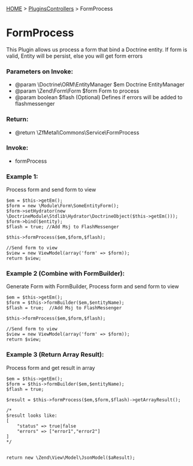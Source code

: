 [HOME](index.md) > [PluginsControllers](../plugin-controller.md) > FormProcess 

# FormProcess

This Plugin allows us process a form that bind a Doctrine entity. If form is valid, Entity will be persist, else you will get form errors 

### Parameters on Invoke:
* @param \Doctrine\ORM\EntityManager $em  Doctrine EntityManager
* @param \Zend\Form\Form $form Form to process
* @param boolean $flash (Optional) Defines if errors will be added to flashmessenger

### Return:
* @return \ZfMetal\Commons\Service\FormProcess

### Invoke:
* formProcess

### Example 1:

Process form and send form to view
```
$em = $this->getEm();
$form = new \Module\Form\SomeEntityForm();
$form->setHydrator(new \DoctrineModule\Stdlib\Hydrator\DoctrineObject($this->getEm()));
$form->bind($entity);
$flash = true; //Add Msj to FlashMessenger

$this->formProcess($em,$form,$flash);

//Send form to view
$view = new ViewModel(array('form' => $form));
return $view;
```

### Example 2 (Combine with FormBuilder):

Generate Form with FormBuilder, Process form and send form to view
```
$em = $this->getEm();
$form = $this->formBuilder($em,$entityName);
$flash = true;  //Add Msj to FlashMessenger

$this->formProcess($em,$form,$flash);

//Send form to view
$view = new ViewModel(array('form' => $form));
return $view;
```

### Example 3 (Return Array Result):
Process form and get result in array

```
$em = $this->getEm();
$form = $this->formBuilder($em,$entityName);
$flash = true;

$result = $this->formProcess($em,$form,$flash)->getArrayResult();

/*
$result looks like:
[
    "status" => true|false
    "errors" => ["error1","error2"]
]
*/


return new \Zend\View\Model\JsonModel($aResult);
```